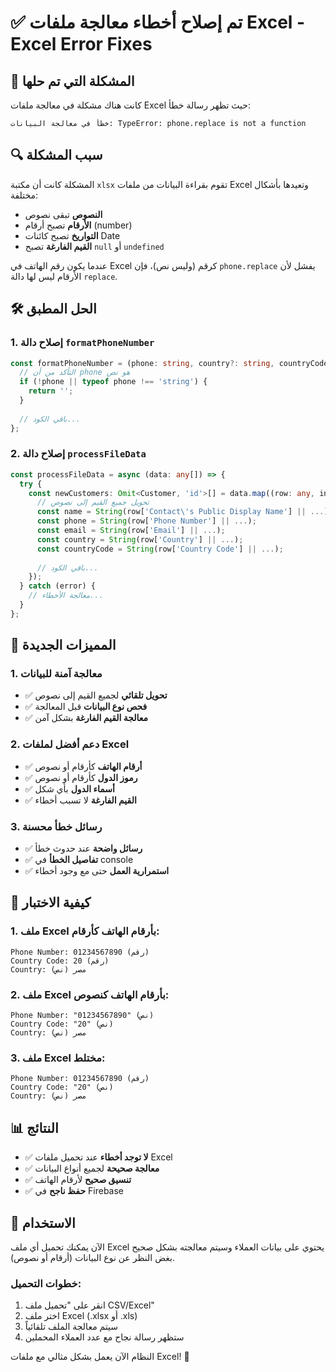 # ✅ تم إصلاح أخطاء معالجة ملفات Excel - Excel Error Fixes

## 🐛 المشكلة التي تم حلها

كانت هناك مشكلة في معالجة ملفات Excel حيث تظهر رسالة خطأ:
```
خطأ في معالجة البيانات: TypeError: phone.replace is not a function
```

## 🔍 سبب المشكلة

المشكلة كانت أن مكتبة `xlsx` تقوم بقراءة البيانات من ملفات Excel وتعيدها بأشكال مختلفة:
- **النصوص** تبقى نصوص
- **الأرقام** تصبح أرقام (number)
- **التواريخ** تصبح كائنات Date
- **القيم الفارغة** تصبح `null` أو `undefined`

عندما يكون رقم الهاتف في Excel كرقم (وليس نص)، فإن `phone.replace` يفشل لأن الأرقام ليس لها دالة `replace`.

## 🛠️ الحل المطبق

### 1. **إصلاح دالة `formatPhoneNumber`**
```typescript
const formatPhoneNumber = (phone: string, country?: string, countryCode?: string): string => {
  // التأكد من أن phone هو نص
  if (!phone || typeof phone !== 'string') {
    return '';
  }
  
  // باقي الكود...
};
```

### 2. **إصلاح دالة `processFileData`**
```typescript
const processFileData = async (data: any[]) => {
  try {
    const newCustomers: Omit<Customer, 'id'>[] = data.map((row: any, index: number) => {
      // تحويل جميع القيم إلى نصوص
      const name = String(row['Contact\'s Public Display Name'] || ...);
      const phone = String(row['Phone Number'] || ...);
      const email = String(row['Email'] || ...);
      const country = String(row['Country'] || ...);
      const countryCode = String(row['Country Code'] || ...);
      
      // باقي الكود...
    });
  } catch (error) {
    // معالجة الأخطاء...
  }
};
```

## 🎯 المميزات الجديدة

### **1. معالجة آمنة للبيانات**
- ✅ **تحويل تلقائي** لجميع القيم إلى نصوص
- ✅ **فحص نوع البيانات** قبل المعالجة
- ✅ **معالجة القيم الفارغة** بشكل آمن

### **2. دعم أفضل لملفات Excel**
- ✅ **أرقام الهاتف** كأرقام أو نصوص
- ✅ **رموز الدول** كأرقام أو نصوص
- ✅ **أسماء الدول** بأي شكل
- ✅ **القيم الفارغة** لا تسبب أخطاء

### **3. رسائل خطأ محسنة**
- ✅ **رسائل واضحة** عند حدوث خطأ
- ✅ **تفاصيل الخطأ** في console
- ✅ **استمرارية العمل** حتى مع وجود أخطاء

## 🔧 كيفية الاختبار

### **1. ملف Excel بأرقام الهاتف كأرقام:**
```
Phone Number: 01234567890 (رقم)
Country Code: 20 (رقم)
Country: مصر (نص)
```

### **2. ملف Excel بأرقام الهاتف كنصوص:**
```
Phone Number: "01234567890" (نص)
Country Code: "20" (نص)
Country: مصر (نص)
```

### **3. ملف Excel مختلط:**
```
Phone Number: 01234567890 (رقم)
Country Code: "20" (نص)
Country: مصر (نص)
```

## 📊 النتائج

- ✅ **لا توجد أخطاء** عند تحميل ملفات Excel
- ✅ **معالجة صحيحة** لجميع أنواع البيانات
- ✅ **تنسيق صحيح** لأرقام الهاتف
- ✅ **حفظ ناجح** في Firebase

## 🚀 الاستخدام

الآن يمكنك تحميل أي ملف Excel يحتوي على بيانات العملاء وسيتم معالجته بشكل صحيح بغض النظر عن نوع البيانات (أرقام أو نصوص).

### **خطوات التحميل:**
1. انقر على "تحميل ملف CSV/Excel"
2. اختر ملف Excel (.xlsx أو .xls)
3. سيتم معالجة الملف تلقائياً
4. ستظهر رسالة نجاح مع عدد العملاء المحملين

النظام الآن يعمل بشكل مثالي مع ملفات Excel! 🎉







